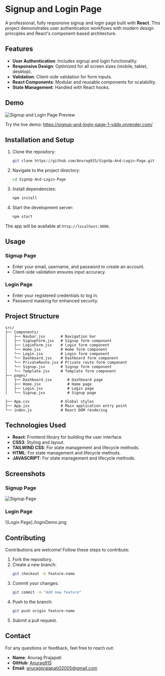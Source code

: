 # Signup and Login Page

A professional, fully responsive signup and login page built with **React**. This project demonstrates user authentication workflows with modern design principles and React's component-based architecture.

## Features

- **User Authentication**: Includes signup and login functionality.
- **Responsive Design**: Optimized for all screen sizes (mobile, tablet, desktop).
- **Validation**: Client-side validation for form inputs.
- **React Components**: Modular and reusable components for scalability.
- **State Management**: Handled with React hooks.

## Demo

![Signup and Login Page Preview](path/to/demo-image.jpg)

Try the live demo: https://signup-and-login-page-1-vddx.onrender.com/

## Installation and Setup

1. Clone the repository:
   ```bash
   git clone https://github.com/Anurag915/SignUp-And-Login-Page.git
   ```

2. Navigate to the project directory:
   ```bash
   cd SignUp-And-Login-Page
   ```

3. Install dependencies:
   ```bash
   npm install
   ```

4. Start the development server:
   ```bash
   npm start
   ```

The app will be available at `http://localhost:3000`.

## Usage

### Signup Page
- Enter your email, username, and password to create an account.
- Client-side validation ensures input accuracy.

### Login Page
- Enter your registered credentials to log in.
- Password masking for enhanced security.

## Project Structure

```plaintext
src/
├── Components/
│   ├── Navbar.jsx       # Navigation bar
│   ├── SignupForm.jsx   # Signup form component
│   ├── LoginForm.jsx    # Login form component
│   └── Home.jsx         # Home form component
│   └── Login.jsx        # Login form component
│   └── Dashboard.jsx    # Dashboard form component
│   └── PrivateRoute.jsx # Private route form component
│   └── Signup.jsx       # Signup form component
│   └── Template.jsx     # Template form component
├── pages/
│   ├── Dashboard.jsx       # Dashboard page
│   ├── Home.jsx            # Home page
│   ├── Login.jsx           # Login page
│   └── Signup.jsx          # Signup page

├── App.css              # Global styles
├── App.jsx              # Main application entry point
└── index.js             # React DOM rendering
```

## Technologies Used

- **React**: Frontend library for building the user interface.
- **CSS3**: Styling and layout.
- **TAILWIND CSS**: For state management and lifecycle methods.
- **HTML**: For state management and lifecycle methods.
- **JAVASCRIPT**: For state management and lifecycle methods.

## Screenshots

### Signup Page
![Signup Page](./my-project/router-project-studyNotation/loginDemo.png)
<br/>

### Login Page
![Login Page]./loginDemo.png

## Contributing

Contributions are welcome! Follow these steps to contribute:

1. Fork the repository.
2. Create a new branch:
   ```bash
   git checkout -b feature-name
   ```
3. Commit your changes:
   ```bash
   git commit -m "Add new feature"
   ```
4. Push to the branch:
   ```bash
   git push origin feature-name
   ```
5. Submit a pull request.


## Contact

For any questions or feedback, feel free to reach out:

- **Name**: Anurag Prajapati
- **GitHub**: [Anurag915](https://github.com/Anurag915)
- **Email**: anuragprajapati02005@gmail.com

